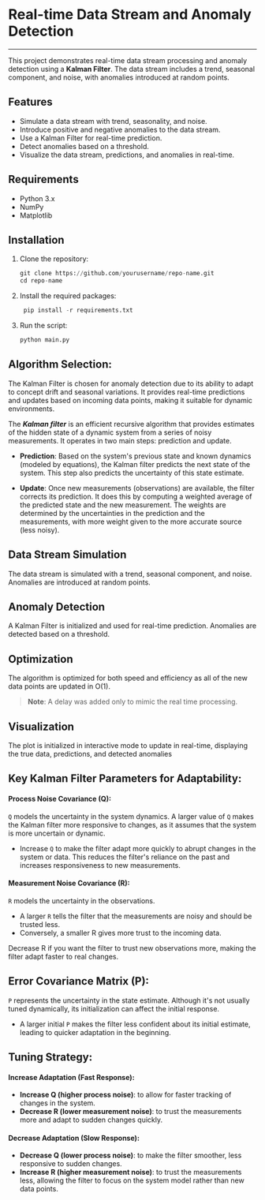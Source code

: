 # Real-time Data Stream and Anomaly Detection

---

This project demonstrates real-time data stream processing and anomaly detection using a **Kalman Filter**. The data stream includes a trend, seasonal component, and noise, with anomalies introduced at random points.

## Features

- Simulate a data stream with trend, seasonality, and noise.
- Introduce positive and negative anomalies to the data stream.
- Use a Kalman Filter for real-time prediction.
- Detect anomalies based on a threshold.
- Visualize the data stream, predictions, and anomalies in real-time.

## Requirements

- Python 3.x
- NumPy
- Matplotlib

## Installation

1. Clone the repository:
   ```python
   git clone https://github.com/yourusername/repo-name.git
   cd repo-name
   ```
2. Install the required packages:
   ```python
    pip install -r requirements.txt
   ```
3. Run the script:
   ```python
   python main.py
   ```

## Algorithm Selection:

The Kalman Filter is chosen for anomaly detection due to its ability to adapt to concept drift and seasonal variations. It provides real-time predictions and updates based on incoming data points, making it suitable for dynamic environments.

The **_Kalman filter_** is an efficient recursive algorithm that provides estimates of the hidden state of a dynamic system from a series of noisy measurements. It operates in two main steps: prediction and update.

- **Prediction**: Based on the system's previous state and known dynamics (modeled by equations), the Kalman filter predicts the next state of the system. This step also predicts the uncertainty of this state estimate.

- **Update**: Once new measurements (observations) are available, the filter corrects its prediction. It does this by computing a weighted average of the predicted state and the new measurement. The weights are determined by the uncertainties in the prediction and the measurements, with more weight given to the more accurate source (less noisy).

## Data Stream Simulation

The data stream is simulated with a trend, seasonal component, and noise. Anomalies are introduced at random points.

## Anomaly Detection

A Kalman Filter is initialized and used for real-time prediction. Anomalies are detected based on a threshold.

## Optimization

The algorithm is optimized for both speed and efficiency as all of the new data points are updated in O(1).

> **Note**: A delay was added only to mimic the real time processing.

## Visualization

The plot is initialized in interactive mode to update in real-time, displaying the true data, predictions, and detected anomalies

## Key Kalman Filter Parameters for Adaptability:

#### Process Noise Covariance (Q):

`Q` models the uncertainty in the system dynamics. A larger value of `Q` makes the Kalman filter more responsive to changes, as it assumes that the system is more uncertain or dynamic.

- Increase `Q` to make the filter adapt more quickly to abrupt changes in the system or data. This reduces the filter's reliance on the past and increases responsiveness to new measurements.

#### Measurement Noise Covariance (R):

`R` models the uncertainty in the observations.

- A larger `R` tells the filter that the measurements are noisy and should be trusted less.
- Conversely, a smaller R gives more trust to the incoming data.

Decrease R if you want the filter to trust new observations more, making the filter adapt faster to real changes.

## Error Covariance Matrix (P):

`P` represents the uncertainty in the state estimate. Although it's not usually tuned dynamically, its initialization can affect the initial response.

- A larger initial `P` makes the filter less confident about its initial estimate, leading to quicker adaptation in the beginning.

## Tuning Strategy:

#### Increase Adaptation (Fast Response):

- **Increase Q (higher process noise)**: to allow for faster tracking of changes in the system.
- **Decrease R (lower measurement noise)**: to trust the measurements more and adapt to sudden changes quickly.

#### Decrease Adaptation (Slow Response):

- **Decrease Q (lower process noise)**: to make the filter smoother, less responsive to sudden changes.
- **Increase R (higher measurement noise)**: to trust the measurements less, allowing the filter to focus on the system model rather than new data points.
